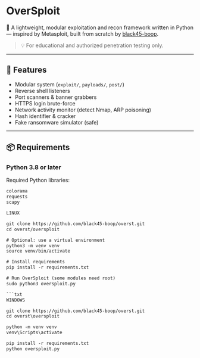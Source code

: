 # OverSploit

🚀 A lightweight, modular exploitation and recon framework written in Python — inspired by Metasploit, built from scratch by [black45-boop](https://github.com/black45-boop).

> 💡 For educational and authorized penetration testing only.

---

## 🧩 Features

- Modular system (`exploit/`, `payloads/`, `post/`)
- Reverse shell listeners
- Port scanners & banner grabbers
- HTTPS login brute-force
- Network activity monitor (detect Nmap, ARP poisoning)
- Hash identifier & cracker
- Fake ransomware simulator (safe)

---

## 📦 Requirements

### Python 3.8 or later  
Required Python libraries:

```txt
colorama
requests
scapy

LINUX 

git clone https://github.com/black45-boop/overst.git
cd overst/oversploit

# Optional: use a virtual environment
python3 -m venv venv
source venv/bin/activate

# Install requirements
pip install -r requirements.txt

# Run OverSploit (some modules need root)
sudo python3 oversploit.py

```txt
WINDOWS

git clone https://github.com/black45-boop/overst.git
cd overst\oversploit

python -m venv venv
venv\Scripts\activate

pip install -r requirements.txt
python oversploit.py
